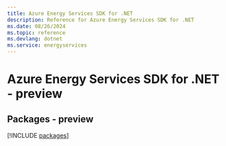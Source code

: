 ```yaml
---
title: Azure Energy Services SDK for .NET
description: Reference for Azure Energy Services SDK for .NET
ms.date: 08/26/2024
ms.topic: reference
ms.devlang: dotnet
ms.service: energyservices
---
```

# Azure Energy Services SDK for .NET - preview
## Packages - preview
[!INCLUDE [packages](energy-services-index.md)]